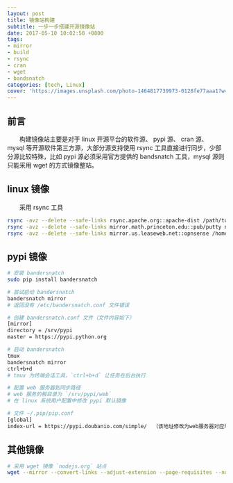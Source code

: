 ```yaml
---
layout: post
title: 镜像站构建
subtitle: 一步一步搭建开源镜像站
date: 2017-05-10 10:02:50 +0800
tags:
- mirror
- build
- rsync
- cran
- wget
- bandsnatch
categories: [tech, Linux]
cover: 'https://images.unsplash.com/photo-1464817739973-0128fe77aaa1?w=1600&h=900'
---
```


## 前言

&emsp;&emsp;构建镜像站主要是对于 linux 开源平台的软件源、 pypi 源、 cran 源、 mysql 等开源软件第三方源，大部分源支持使用 rsync 工具直接进行同步，少部分源比较特殊，比如 pypi 源必须采用官方提供的 bandsnatch 工具，mysql 源则只能采用 wget 的方式镜像整站。

## linux 镜像

&emsp;&emsp;采用 rsync 工具

```bash
rsync -avz --delete --safe-links rsync.apache.org::apache-dist /path/to/mirror
rsync -avz --delete --safe-links mirror.math.princeton.edu::pub/putty nfs/rsync/
rsync -avz --delete --safe-links mirror.us.leaseweb.net::opnsense /home/data/rsync/opnsense
```

## pypi 镜像

```bash
# 安装 bandersnatch
sudo pip install bandersnatch

# 尝试启动 bandersnatch
bandersnatch mirror  
# 返回没有 /etc/bandersnatch.conf 文件错误

# 创建 bandersnatch.conf 文件（文件内容如下）
[mirror]
directory = /srv/pypi
master = https://pypi.python.org

# 启动 bandersnatch
tmux
bandersnatch mirror
ctrl+b+d
# tmux 为终端会话工具，`ctrl+b+d` 让任务在后台执行

# 配置 web 服务器到同步路径
# web 服务的根目录为 `/srv/pypi/web`
# 在 linux 系统用户配置中修改 pypi 默认镜像

# 文件 ~/.pip/pip.conf
[global]
index-url = https://pypi.doubanio.com/simple/  （该地址修改为web服务器对应地址）
```

## 其他镜像

```bash
# 采用 wget 镜像 `nodejs.org` 站点
wget --mirror --convert-links --adjust-extension --page-requisites --no-parent http://nodejs.org/dist  -e robots=off
```
